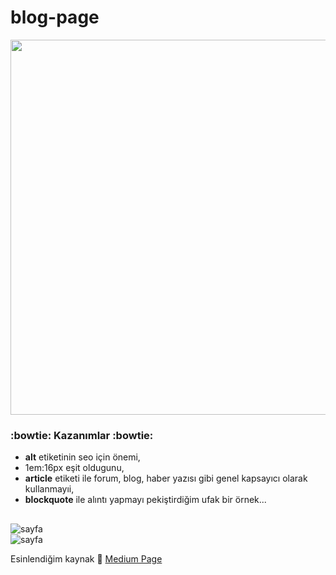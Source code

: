 # blog-page
<img width="600" height="auto"  src="https://user-images.githubusercontent.com/56169582/87855789-36e16180-c923-11ea-941d-a18b7ae300e6.jpg">

### :bowtie: Kazanımlar :bowtie:
- **alt** etiketinin seo için önemi,  
- 1em:16px eşit oldugunu,  
- **article** etiketi ile forum, blog, haber yazısı gibi genel kapsayıcı olarak kullanmayıi,  
- **blockquote** ile alıntı yapmayı pekiştirdiğim ufak bir örnek...  
  
 ## 
![sayfa](https://user-images.githubusercontent.com/56169582/87855612-2e3c5b80-c922-11ea-92fa-3eca9afd1cdb.png)  
![sayfa](https://user-images.githubusercontent.com/56169582/87855620-3399a600-c922-11ea-8d2e-2da4b6724fe3.png)
  
  
Esinlendiğim kaynak :dash: [Medium Page](https://elemental.medium.com/prepare-for-possible-pandemic-now-cdc-says-f4ca73eaf361)
